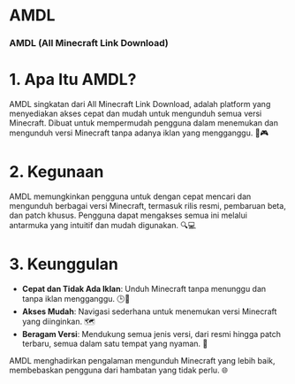 # AMDL
### AMDL (All Minecraft Link Download)

# 1. Apa Itu AMDL?
AMDL singkatan dari All Minecraft Link Download, adalah platform yang menyediakan akses cepat dan mudah untuk mengunduh semua versi Minecraft. Dibuat untuk mempermudah pengguna dalam menemukan dan mengunduh versi Minecraft tanpa adanya iklan yang mengganggu. 🚀🎮

# 2. Kegunaan
AMDL memungkinkan pengguna untuk dengan cepat mencari dan mengunduh berbagai versi Minecraft, termasuk rilis resmi, pembaruan beta, dan patch khusus. Pengguna dapat mengakses semua ini melalui antarmuka yang intuitif dan mudah digunakan. 🔍💻

# 3. Keunggulan
- **Cepat dan Tidak Ada Iklan**: Unduh Minecraft tanpa menunggu dan tanpa iklan mengganggu. 🕒🚫
- **Akses Mudah**: Navigasi sederhana untuk menemukan versi Minecraft yang diinginkan. 🗺️
- **Beragam Versi**: Mendukung semua jenis versi, dari resmi hingga patch terbaru, semua dalam satu tempat yang nyaman. 🌟

AMDL menghadirkan pengalaman mengunduh Minecraft yang lebih baik, membebaskan pengguna dari hambatan yang tidak perlu. 🌐
